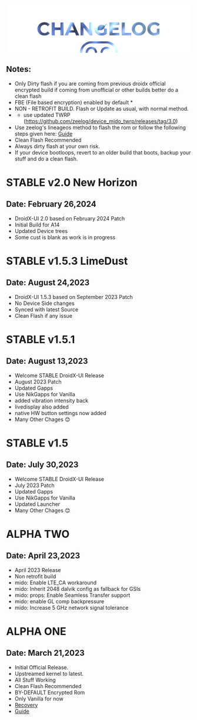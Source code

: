  <img src="https://raw.githubusercontent.com/DroidX-UI-Devices/Official_Devices/13/banners/changelogs.png" />

## Notes:
- Only Dirty flash if you are coming from previous droidx official encrypted build if coming from unofficial or other builds better do a clean flash
- FBE (File based encryption) enabled by default *
- NON - RETROFIT BUILD. Flash or Update as usual, with normal method.
- * use updated TWRP (https://github.com/zeelog/device_mido_twrp/releases/tag/3.0)
- Use zeelog's lineageos method to flash the rom or follow the following steps given here: [Guide](https://raw.githubusercontent.com/NRanjan-17/Pixel-Experience-Releases/main/install_guide.md)
- Clean Flash Recommended
- Always dirty flash at your own risk.
- If your device bootloops, revert to an older build that boots, backup your stuff and do a clean flash.

# STABLE v2.0 New Horizon
## Date: February 26,2024

- DroidX-UI 2.0 based on February 2024 Patch
- Initial Build for A14
- Updated Device trees
- Some cust is blank as work is in progress


# STABLE v1.5.3 LimeDust
## Date: August 24,2023

- DroidX-UI 1.5.3 based on September 2023 Patch
- No Device Side changes
- Synced with latest Source
- Clean Flash if any issue

# STABLE v1.5.1
## Date: August 13,2023

- Welcome STABLE DroidX-UI Release 
- August 2023 Patch
- Updated Gapps
- Use NikGapps for Vanilla
- added vibration intensity back
- livedisplay also added
- native HW button settings now added
- Many Other Chages 😊

# STABLE v1.5
## Date: July 30,2023
- Welcome STABLE DroidX-UI Release 
- July 2023 Patch
- Updated Gapps
- Use NikGapps for Vanilla
- Updated Launcher
- Many Other Chages 😊

# ALPHA TWO
## Date: April 23,2023
- April 2023 Release
- Non retrofit build
- mido: Enable LTE_CA workaround
- mido: Inherit 2048 dalvik config as fallback for GSIs
- mido: props: Enable Seamless Transfer support
- mido: enable GL comp backpressure
- mido: Increase 5 GHz network signal tolerance

# ALPHA ONE
## Date: March 21,2023
- Initial Official Release.
- Upstreamed kernel to latest.
- All Stuff Working
- Clean Flash Recommended
- BY-DEFAULT Encrypted Rom
- Only Vanilla for now
- [Recovery](https://github.com/zeelog/device_mido_twrp/releases/tag/2.0)
- [Guide](https://raw.githubusercontent.com/NRanjan-17/Pixel-Experience-Releases/main/install_guide.md)
